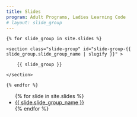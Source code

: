 ```yaml
---
title: Slides
program: Adult Programs, Ladies Learning Code
# layout: slide_group
---
```

<section id="slide-content">

    {% for slide_group in site.slides %}

    <section class="slide-group" id="slide-group-{{ slide_group.slide_group_name | slugify }}" >

        {{ slide_group }}

    </section>

    {% endfor %}

</section>

<section id="slide-navigation">
<ul>
{% for slide in site.slides %}
    <li><a href="#{{ slide.slide_group_name | slugify }}">{{ slide.slide_group_name }}</a></li>
{% endfor %}
</ul>
</section>